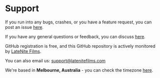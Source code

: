 # Support

If you run into any bugs, crashes, or you have a feature request, you can post an issue [here](https://github.com/latenitefilms/markertoolbox/issues).

If you have any general questions or feedback, you can discuss [here](https://github.com/latenitefilms/markertoolbox/discussions).

GitHub registration is free, and this GitHub repository is actively monitored by [LateNite Films](https://github.com/latenitefilms).

You can also email us: [support@latenitefilms.com](mailto:support@latenitefilms.com?subject=Marker%20Toolbox%20Support)

We're based in **Melbourne, Australia** - you can check the timezone [here](https://www.timeanddate.com/worldclock/australia/melbourne).